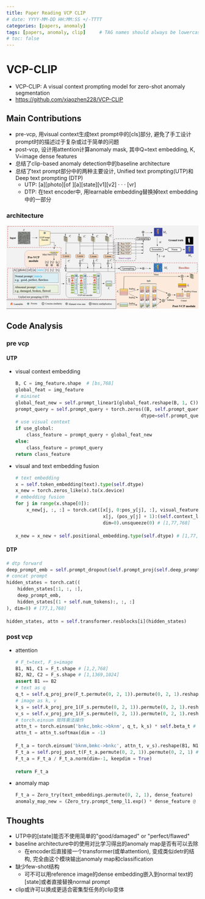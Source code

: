 ```yaml
---
title: Paper Reading VCP CLIP
# date: YYYY-MM-DD HH:MM:SS +/-TTTT
categories: [papers, anomaly]
tags: [papers, anomaly, clip]     # TAG names should always be lowercase
# toc: false
---
```


# VCP-CLIP
- VCP-CLIP: A visual context prompting model  for zero-shot anomaly segmentation
- https://github.com/xiaozhen228/VCP-CLIP

## Main Contributions
- pre-vcp, 用visual context生成text prompt中的[cls]部分, 避免了手工设计prompt时的描述过于复杂或过于简单的问题
- post-vcp, 设计用attention计算anomaly mask, 其中Q=text embedding, K, V=image dense features
- 总结了clip-based anomaly detection中的baseline architecture
- 总结了text prompt部分中的两种主要设计, Unified text prompting(UTP)和Deep text prompting (DTP)
  - UTP: [a][photo][of ][a][state][v1][v2] · · · [vr]
  - DTP: 在text encoder中, 用learnable embedding替换掉text embedding中的一部分

### architecture
![architecture](/assets/img/papers-files/vcp-clip/vcp-architecture.png)

## Code Analysis
### pre vcp
#### UTP
- visual context embedding
  ```py
  B, C = img_feature.shape  # [bs,768]
  global_feat = img_feature
  # mininet
  global_feat_new = self.prompt_linear1(global_feat.reshape(B, 1, C))  # [1,2,768]
  prompt_query = self.prompt_query + torch.zeros((B, self.prompt_query.shape[-2], self.prompt_query.shape[-1]),
                                                dtype=self.prompt_query.dtype, device=self.prompt_query.device) # [1,2,768]
  # use visual context
  if use_global:
      class_feature = prompt_query + global_feat_new
  else:
      class_feature = prompt_query
  return class_feature
  ```

- visual and text embedding fusion
  ```py
  # text embedding
  x = self.token_embedding(text).type(self.dtype)
  x_new = torch.zeros_like(x).to(x.device)
  # embedding fusion
  for j in range(x.shape[0]):
      x_new[j, :, :] = torch.cat([x[j, 0:pos_y[j], :], visual_feature[i, :, :],
                                  x[j, (pos_y[j] + 1):(self.context_length - visual_feature.shape[1] + 1)]],
                                  dim=0).unsqueeze(0) # [1,77,768]

  x_new = x_new + self.positional_embedding.type(self.dtype) # [1,77,768]
  ```

#### DTP
```py
# dtp forward
deep_prompt_emb = self.prompt_dropout(self.prompt_proj(self.deep_prompt_embeddings[i - 1]).expand(B, -1, -1)).permute(1, 0, 2)
# concat prompt
hidden_states = torch.cat((
    hidden_states[:1, :, :],
    deep_prompt_emb,
    hidden_states[(1 + self.num_tokens):, :, :]
), dim=0) # [77,1,768]

hidden_states, attn = self.transformer.resblocks[i](hidden_states)
```

### post vcp
- attention
  ```py
  # F_t=text, F_s=image
  B1, N1, C1 = F_t.shape # [1,2,768]
  B2, N2, C2 = F_s.shape # [1,1369,1024]
  assert B1 == B2
  # text as q
  q_t = self.q_proj_pre(F_t.permute(0, 2, 1)).permute(0, 2, 1).reshape(B1, N1, self.num_heads, self.head_dim) # [1,2,8,128]
  # image as k, v
  k_s = self.k_proj_pre_1(F_s.permute(0, 2, 1)).permute(0, 2, 1).reshape(B2, N2, self.num_heads, self.head_dim) # [1,1369,8,128]
  v_s = self.v_proj_pre_1(F_s.permute(0, 2, 1)).permute(0, 2, 1).reshape(B2, N2, self.num_heads, self.head_dim) # [1,1369,8,128]
  # torch.einsum 矩阵乘法操作
  attn_t = torch.einsum('bnkc,bmkc->bknm', q_t, k_s) * self.beta_t # [1,8,2,1369]
  attn_t = attn_t.softmax(dim = -1)

  F_t_a = torch.einsum('bknm,bmkc->bnkc', attn_t, v_s).reshape(B1, N1, self.dim_out) # [1,2,8,128]->[1,2,1024]
  F_t_a = self.proj_post_t(F_t_a.permute(0, 2, 1)).permute(0, 2, 1) #[1,2,1024]
  F_t_a = F_t_a / F_t_a.norm(dim=-1, keepdim = True)

  return F_t_a
  ```

- anomaly map
  ```py
  F_t_a = Zero_try(text_embeddings.permute(0, 2, 1), dense_feature)  # [1,2,1024]
  anomaly_map_new = (Zero_try.prompt_temp_l1.exp() * dense_feature @ F_t_a.permute(0, 2, 1))  # [1, 1369, 2]
  ```

## Thoughts
- UTP中的[state]能否不使用简单的"good/damaged" or "perfect/flawed"
- baseline architecture中的使用对比学习得出的anomaly map是否有可以去除
  - 在encoder后直接接一个transformer(或单attention), 变成类似detr的结构, 完全由这个模块输出anomaly map和classification
- 缺少few-shot结构
  - 可不可以用reference image的dense embedding嵌入到normal text的[state]或者直接替换normal prompt
- clip或许可以换成更适合密集型任务的clip变体